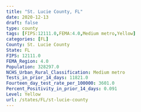 ```yaml
---
title: "St. Lucie County, FL"
date: 2020-12-13
draft: false
type: county
tags: [FIPS:12111.0,FEMA:4.0,Medium metro,Yellow]
categories: [FL]
County: St. Lucie County
State: FL
FIPS: 12111.0
FEMA_Region: 4.0
Population: 328297.0
NCHS_Urban_Rural_Classification: Medium metro
Tests_in_prior_14_days: 11821.0
Fourteen_day_test_rate_per_100000: 3601.0
Percent_Positivity_in_prior_14_days: 0.091
Level: Yellow
url: /states/FL/st-lucie-county
---
```



